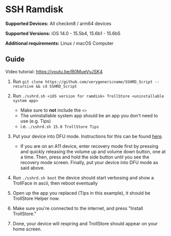 # SSH Ramdisk

**Supported Devices:** All checkm8 / arm64 devices

**Supported Versions:** iOS 14.0 - 15.5b4, 15.6b1 - 15.6b5

**Additional requirements:** Linux / macOS Computer

## Guide

Video tutorial: https://youtu.be/B0MueVvJSK4

1. Run `git clone https://github.com/verygenericname/SSHRD_Script --recursive && cd SSHRD_Script`

2. Run `./sshrd.sh <iOS version for ramdisk> TrollStore <uninstallable system app>`
    - Make sure to **not** include the `<>`
    - The uninstallable system app should be an app you don't need to use (e.g. Tips)
    - i.e. `./sshrd.sh 15.0 TrollStore Tips`

3. Put your device into DFU mode. Instructions for this can be found [here](https://www.theiphonewiki.com/wiki/DFU_Mode#iPhone.2C_iPad.2C_iPod_touch).
    - If you are on an A11 device, enter recovery mode first by pressing and quickly releasing the volume up and volume down button, one at a time. Then, press and hold the side button until you see the recovery mode screen. Finally, put your device into DFU mode as said above.  
   
4. Run `./sshrd.sh boot` the device should start verbosing and show a TrollFace in ascii, then reboot eventually

5. Open up the app you replaced (Tips in this example), it should be TrollStore Helper now.

6. Make sure you're connected to the internet, and press "Install TrollStore."

7. Done, your device will respring and TrollStore should appear on your home screen.
